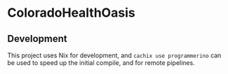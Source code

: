 # ColoradoHealthOasis

## Development
This project uses Nix for development, and `cachix use programmerino` can be used to speed up the initial compile, and for remote pipelines.
